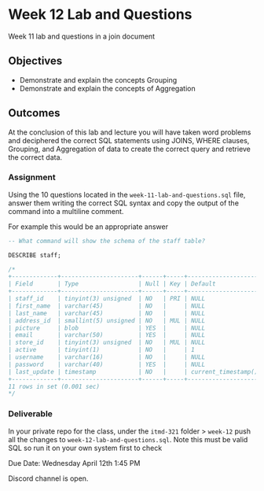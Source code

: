 # Week 12 Lab and Questions

Week 11 lab and questions in a join document

## Objectives

* Demonstrate and explain the concepts Grouping
* Demonstrate and explain the concepts of Aggregation

## Outcomes

At the conclusion of this lab and lecture you will have taken word problems and deciphered the correct SQL statements using JOINS, WHERE clauses, Grouping, and Aggregation of data to create the correct query and retrieve the correct data.

### Assignment

Using the 10 questions located in the `week-11-lab-and-questions.sql` file, answer them writing the correct SQL syntax and copy the output of the command into a multiline comment.

For example this would be an appropriate answer

```sql
-- What command will show the schema of the staff table?

DESCRIBE staff;

/*
+-------------+----------------------+------+-----+---------------------+-------------------------------+
| Field       | Type                 | Null | Key | Default             | Extra                         |
+-------------+----------------------+------+-----+---------------------+-------------------------------+
| staff_id    | tinyint(3) unsigned  | NO   | PRI | NULL                | auto_increment                |
| first_name  | varchar(45)          | NO   |     | NULL                |                               |
| last_name   | varchar(45)          | NO   |     | NULL                |                               |
| address_id  | smallint(5) unsigned | NO   | MUL | NULL                |                               |
| picture     | blob                 | YES  |     | NULL                |                               |
| email       | varchar(50)          | YES  |     | NULL                |                               |
| store_id    | tinyint(3) unsigned  | NO   | MUL | NULL                |                               |
| active      | tinyint(1)           | NO   |     | 1                   |                               |
| username    | varchar(16)          | NO   |     | NULL                |                               |
| password    | varchar(40)          | YES  |     | NULL                |                               |
| last_update | timestamp            | NO   |     | current_timestamp() | on update current_timestamp() |
+-------------+----------------------+------+-----+---------------------+-------------------------------+
11 rows in set (0.001 sec)
*/
```

### Deliverable

In your private repo for the class, under the `itmd-321` folder > `week-12` push all the changes to `week-12-lab-and-questions.sql`.  Note this must be valid SQL so run it on your own system first to check

Due Date: Wednesday April 12th 1:45 PM

Discord channel is open.